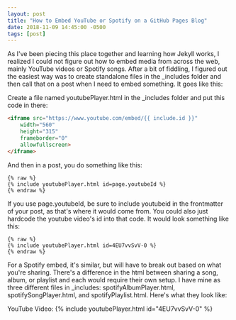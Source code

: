 ```yaml
---
layout: post
title: "How to Embed YouTube or Spotify on a GitHub Pages Blog"
date: 2018-11-09 14:45:00 -0500
tags: [post]
---
```


As I've been piecing this place together and learning how Jekyll works, I realized I could not figure out how to embed media from across the web, mainly YouTube videos or Spotify songs. After a bit of fiddling, I figured out the easiest way was to create standalone files in the _includes folder and then call that on a post when I need to embed something. It goes like this:

Create a file named youtubePlayer.html in the _includes folder and put this code in there:

```html
<iframe src="https://www.youtube.com/embed/{{ include.id }}" 
    width="560" 
    height="315"
    frameborder="0" 
    allowfullscreen>
</iframe>
```

And then in a post, you do something like this:
```
{% raw %}
{% include youtubePlayer.html id=page.youtubeId %}
{% endraw %}
```

If you use page.youtubeId, be sure to include youtubeid in the frontmatter of your post, as that's where it would come from. You could also just hardcode the youtube video's id into that code. It would look something like this:

```
{% raw %}
{% include youtubePlayer.html id=4EU7vvSvV-0 %}
{% endraw %}
```

For a Spotify embed, it's similar, but will have to break out based on what you're sharing. There's a difference in the html between sharing a song, album, or playlist and each would require their own setup. I have mine as three different files in _includes: spotifyAlbumPlayer.html, spotifySongPlayer.html, and spotifyPlaylist.html. Here's what they look like:

YouTube Video:
{% include youtubePlayer.html id="4EU7vvSvV-0" %}